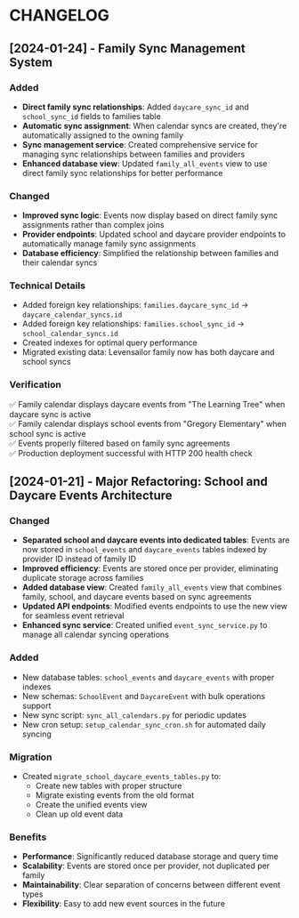 # CHANGELOG

## [2024-01-24] - Family Sync Management System

### Added
- **Direct family sync relationships**: Added `daycare_sync_id` and `school_sync_id` fields to families table
- **Automatic sync assignment**: When calendar syncs are created, they're automatically assigned to the owning family
- **Sync management service**: Created comprehensive service for managing sync relationships between families and providers
- **Enhanced database view**: Updated `family_all_events` view to use direct family sync relationships for better performance

### Changed  
- **Improved sync logic**: Events now display based on direct family sync assignments rather than complex joins
- **Provider endpoints**: Updated school and daycare provider endpoints to automatically manage family sync assignments
- **Database efficiency**: Simplified the relationship between families and their calendar syncs

### Technical Details
- Added foreign key relationships: `families.daycare_sync_id` → `daycare_calendar_syncs.id`
- Added foreign key relationships: `families.school_sync_id` → `school_calendar_syncs.id`
- Created indexes for optimal query performance
- Migrated existing data: Levensailor family now has both daycare and school syncs

### Verification
✅ Family calendar displays daycare events from "The Learning Tree" when daycare sync is active  
✅ Family calendar displays school events from "Gregory Elementary" when school sync is active  
✅ Events properly filtered based on family sync agreements  
✅ Production deployment successful with HTTP 200 health check

## [2024-01-21] - Major Refactoring: School and Daycare Events Architecture

### Changed
- **Separated school and daycare events into dedicated tables**: Events are now stored in `school_events` and `daycare_events` tables indexed by provider ID instead of family ID
- **Improved efficiency**: Events are stored once per provider, eliminating duplicate storage across families
- **Added database view**: Created `family_all_events` view that combines family, school, and daycare events based on sync agreements
- **Updated API endpoints**: Modified events endpoints to use the new view for seamless event retrieval
- **Enhanced sync service**: Created unified `event_sync_service.py` to manage all calendar syncing operations

### Added
- New database tables: `school_events` and `daycare_events` with proper indexes
- New schemas: `SchoolEvent` and `DaycareEvent` with bulk operations support
- New sync script: `sync_all_calendars.py` for periodic updates
- New cron setup: `setup_calendar_sync_cron.sh` for automated daily syncing

### Migration
- Created `migrate_school_daycare_events_tables.py` to:
  - Create new tables with proper structure
  - Migrate existing events from the old format
  - Create the unified events view
  - Clean up old event data

### Benefits
- **Performance**: Significantly reduced database storage and query time
- **Scalability**: Events are stored once per provider, not duplicated per family
- **Maintainability**: Clear separation of concerns between different event types
- **Flexibility**: Easy to add new event sources in the future
